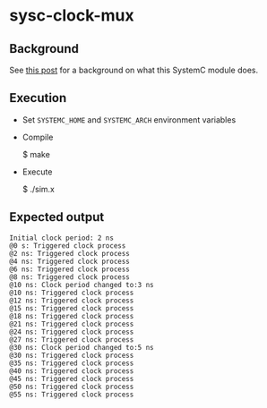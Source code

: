# sysc-clock-mux

## Background

See [this post](https://forums.accellera.org/topic/7129-how-to-implement-a-proper-clock-mux-in-systemc/) for a background on what this SystemC module does.

## Execution

* Set `SYSTEMC_HOME` and `SYSTEMC_ARCH` environment variables

* Compile

    $ make

* Execute 

    $ ./sim.x

## Expected output

    Initial clock period: 2 ns
    @0 s: Triggered clock process
    @2 ns: Triggered clock process
    @4 ns: Triggered clock process
    @6 ns: Triggered clock process
    @8 ns: Triggered clock process
    @10 ns: Clock period changed to:3 ns
    @10 ns: Triggered clock process
    @12 ns: Triggered clock process
    @15 ns: Triggered clock process
    @18 ns: Triggered clock process
    @21 ns: Triggered clock process
    @24 ns: Triggered clock process
    @27 ns: Triggered clock process
    @30 ns: Clock period changed to:5 ns
    @30 ns: Triggered clock process
    @35 ns: Triggered clock process
    @40 ns: Triggered clock process
    @45 ns: Triggered clock process
    @50 ns: Triggered clock process
    @55 ns: Triggered clock process
